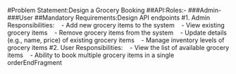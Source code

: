 #Problem Statement:Design a Grocery Booking 
##API:Roles:- 
###Admin- 
###User
##Mandatory Requirements:Design API endpoints
#1. Admin Responsibilities:   
                - Add new grocery items to the system   
                - View existing grocery items   
                - Remove grocery items from the system   
                - Update details (e.g., name, price) of existing grocery items   
                - Manage inventory levels of grocery items
#2. User Responsibilities:   
             - View the list of available grocery items   
            - Ability to book multiple grocery items in a single orderEndFragment


      


